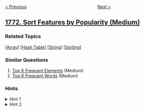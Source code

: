 <!--|This file generated by command(leetcode description); DO NOT EDIT.    |-->
<!--+----------------------------------------------------------------------+-->
<!--|@author    openset <openset.wang@gmail.com>                           |-->
<!--|@link      https://github.com/openset                                 |-->
<!--|@home      https://github.com/openset/leetcode                        |-->
<!--+----------------------------------------------------------------------+-->

[< Previous](../maximize-palindrome-length-from-subsequences "Maximize Palindrome Length From Subsequences")
　　　　　　　　　　　　　　　　
[Next >](../count-items-matching-a-rule "Count Items Matching a Rule")

## [1772. Sort Features by Popularity (Medium)](https://leetcode.com/problems/sort-features-by-popularity "按受欢迎程度排列功能")



### Related Topics
  [[Array](../../tag/array/README.md)]
  [[Hash Table](../../tag/hash-table/README.md)]
  [[String](../../tag/string/README.md)]
  [[Sorting](../../tag/sorting/README.md)]

### Similar Questions
  1. [Top K Frequent Elements](../top-k-frequent-elements) (Medium)
  1. [Top K Frequent Words](../top-k-frequent-words) (Medium)

### Hints
<details>
<summary>Hint 1</summary>
Use a hash map to count the frequency of each word of each string.
</details>

<details>
<summary>Hint 2</summary>
Use the map for sorting the features.
</details>
